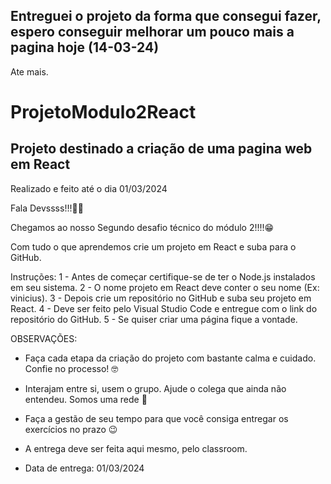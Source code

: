 ## Entreguei o projeto da forma que consegui fazer, espero conseguir melhorar um pouco mais a pagina hoje (14-03-24)
Ate mais.




# ProjetoModulo2React

## Projeto destinado a criação de uma pagina web em React

Realizado e feito até o dia 01/03/2024

Fala Devssss!!!🚀🚀

Chegamos ao nosso Segundo desafio técnico do módulo 2!!!!😁

Com tudo o que aprendemos crie um projeto em React e suba para o GitHub.

Instruções:
1 - Antes de começar certifique-se de ter o Node.js instalados em seu sistema.
2 - O nome projeto em React deve conter o seu nome (Ex: vinicius).
3 - Depois crie um repositório no GitHub e suba seu projeto em React.
4 - Deve ser feito pelo Visual Studio Code e entregue com o link do repositório do GitHub.
5 - Se quiser criar uma página fique a vontade.

OBSERVAÇÕES:
- Faça cada etapa da criação do projeto com bastante calma e cuidado. Confie no processo! 🤓
- Interajam entre si, usem o grupo. Ajude o colega que ainda não entendeu. Somos uma rede 🧡
- Faça a gestão de seu tempo para que você consiga entregar os exercícios no prazo 😉
- A entrega deve ser feita aqui mesmo, pelo classroom.


- Data de entrega: 01/03/2024
